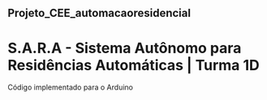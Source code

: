 ## Projeto_CEE_automacaoresidencial
# S.A.R.A - Sistema Autônomo para Residências Automáticas | Turma 1D
Código implementado para o Arduino
